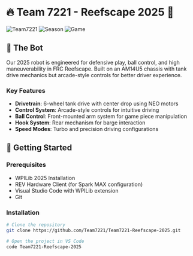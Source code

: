 # 🔥 Team 7221 - Reefscape 2025 🌊

![Team7221](https://img.shields.io/badge/Team-7221-blue)
![Season](https://img.shields.io/badge/Season-2025-orange)
![Game](https://img.shields.io/badge/Game-Reefscape-green)

## 🚀 The Bot

Our 2025 robot is engineered for defensive play, ball control, and high maneuverability in FRC Reefscape. Built on an AM14U5 chassis with tank drive mechanics but arcade-style controls for better driver experience.

### Key Features
- **Drivetrain**: 6-wheel tank drive with center drop using NEO motors
- **Control System**: Arcade-style controls for intuitive driving
- **Ball Control**: Front-mounted arm system for game piece manipulation
- **Hook System**: Rear mechanism for barge interaction
- **Speed Modes**: Turbo and precision driving configurations

## 🔧 Getting Started

### Prerequisites
- WPILib 2025 Installation
- REV Hardware Client (for Spark MAX configuration)
- Visual Studio Code with WPILib extension
- Git

### Installation
```bash
# Clone the repository
git clone https://github.com/Team7221/Team7221-Reefscape-2025.git

# Open the project in VS Code
code Team7221-Reefscape-2025
